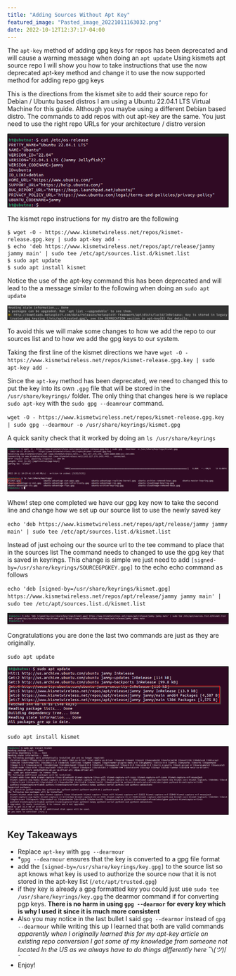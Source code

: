 ```yaml
---
title: "Adding Sources Without Apt Key"
featured_image: "Pasted_image_20221011163032.png"
date: 2022-10-12T12:37:17-04:00
---
```


The `apt-key` method of adding gpg keys for repos has been deprecated and will cause a warning message when doing an `apt update`
Using kismets apt source repo I will show you how to take instructions that use the now deprecated apt-key method and change it to use the now supported method for adding repo gpg keys

This is the directions from the kismet site to add their source repo for Debian / Ubuntu based distros I am using a Ubuntu  22.04.1 LTS Virtual Machine for this guide. Although you maybe using a different Debian based distro. The commands to add repos with out apt-key are the same. You just need to use the right repo URLs for your architecture / distro version

![](Pasted_image_20221011162252.png)

The kismet repo instructions for my distro are the following
```
$ wget -O - https://www.kismetwireless.net/repos/kismet-release.gpg.key | sudo apt-key add -
$ echo 'deb https://www.kismetwireless.net/repos/apt/release/jammy jammy main' | sudo tee /etc/apt/sources.list.d/kismet.list
$ sudo apt update
$ sudo apt install kismet
```

Notice the use of the apt-key command this has been deprecated and will lead to the a message similar to the following when doing an `sudo apt update`

![](Pasted_image_20221011152058.png)

To avoid this we will make some changes to how we add the repo to our sources list and to how we add the gpg keys to our system. 

Taking the first line of the kismet directions we have
`wget -O - https://www.kismetwireless.net/repos/kismet-release.gpg.key | sudo apt-key add -`

Since the `apt-key` method has been deprecated, we need to changed this to put the key into its own `.gpg` file that will be stored in the `/usr/share/keyrings/` folder.
The only thing that changes here is we replace `sudo apt-key` with the `sudo gpg --deamrour` command.

`wget -O - https://www.kismetwireless.net/repos/kismet-release.gpg.key | sudo gpg --dearmour -o /usr/share/keyrings/kismet.gpg`

A quick sanity check that it worked by doing an `ls /usr/share/keyrings`

![](Pasted_image_20221011163032.png)

Whew! step one completed we have our gpg key now to take the second line and change how we set up our source list to use the newly saved key

`echo 'deb https://www.kismetwireless.net/repos/apt/release/jammy jammy main' | sudo tee /etc/apt/sources.list.d/kismet.list`

Instead of just echoing our the source url to the tee command to place that in the sources list The command needs to changed to use the gpg key that is saved in keyrings. 
This change is simple we just need to add `[signed-by=/usr/share/keyrings/SOURCEGPGKEY.gpg]` to the echo echo command as follows

`echo 'deb [signed-by=/usr/share/keyrings/kismet.gpg] https://www.kismetwireless.net/repos/apt/release/jammy jammy main' | sudo tee /etc/apt/sources.list.d/kismet.list`

![](Pasted_image_20221011163510.png)

Congratulations you are done the last two commands are just as they are originally.

`sudo apt update`

![](Pasted_image_20221011163545.png)

`sudo apt install kismet`

![](Pasted_image_20221011163622.png)


## Key Takeaways
* Replace `apt-key` with `gpg --dearmour`
* *`gpg --dearmour` ensures that the key is converted to a gpg file format 
* add the `[signed-by=/usr/share/keyrings/key.gpg]` to the source list so apt knows what key is used to authorize the source now that it is not stored in the apt-key list (`/etc/apt/trusted.gpg`)
* if they key is already a gpg formatted key you could just use `sudo tee /usr/share/keyrings/key.gpg` the dearmor command if for converting pgp keys. **There is no harm in using `gpg --dearmor` for every key which is why I used it since it is much more consistent**
*  Also you may notice in the last bullet I said `gpg --dearmor` instead of `gpg --dearmour` while writing this up I learned that both are valid commands *apparently when I originally learned this for my apt-key article on existing repo conversion I got some of my knowledge from someone not located In the US as we always have to do things differently here*  ¯\\_(ツ)_/¯
* Enjoy!